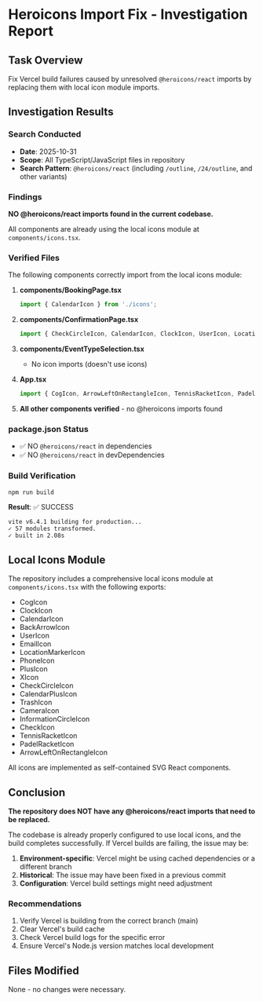 # Heroicons Import Fix - Investigation Report

## Task Overview
Fix Vercel build failures caused by unresolved `@heroicons/react` imports by replacing them with local icon module imports.

## Investigation Results

### Search Conducted
- **Date**: 2025-10-31
- **Scope**: All TypeScript/JavaScript files in repository
- **Search Pattern**: `@heroicons/react` (including `/outline`, `/24/outline`, and other variants)

### Findings
**NO @heroicons/react imports found in the current codebase.**

All components are already using the local icons module at `components/icons.tsx`.

### Verified Files
The following components correctly import from the local icons module:

1. **components/BookingPage.tsx**
   ```typescript
   import { CalendarIcon } from './icons';
   ```

2. **components/ConfirmationPage.tsx**
   ```typescript
   import { CheckCircleIcon, CalendarIcon, ClockIcon, UserIcon, LocationMarkerIcon, PhoneIcon, CalendarPlusIcon } from './icons';
   ```

3. **components/EventTypeSelection.tsx**
   - No icon imports (doesn't use icons)

4. **App.tsx**
   ```typescript
   import { CogIcon, ArrowLeftOnRectangleIcon, TennisRacketIcon, PadelRacketIcon } from './components/icons';
   ```

5. **All other components verified** - no @heroicons imports found

### package.json Status
- ✅ NO `@heroicons/react` in dependencies
- ✅ NO `@heroicons/react` in devDependencies

### Build Verification
```bash
npm run build
```

**Result**: ✅ SUCCESS

```
vite v6.4.1 building for production...
✓ 57 modules transformed.
✓ built in 2.08s
```

## Local Icons Module

The repository includes a comprehensive local icons module at `components/icons.tsx` with the following exports:

- CogIcon
- ClockIcon
- CalendarIcon
- BackArrowIcon
- UserIcon
- EmailIcon
- LocationMarkerIcon
- PhoneIcon
- PlusIcon
- XIcon
- CheckCircleIcon
- CalendarPlusIcon
- TrashIcon
- CameraIcon
- InformationCircleIcon
- CheckIcon
- TennisRacketIcon
- PadelRacketIcon
- ArrowLeftOnRectangleIcon

All icons are implemented as self-contained SVG React components.

## Conclusion

**The repository does NOT have any @heroicons/react imports that need to be replaced.**

The codebase is already properly configured to use local icons, and the build completes successfully. If Vercel builds are failing, the issue may be:

1. **Environment-specific**: Vercel might be using cached dependencies or a different branch
2. **Historical**: The issue may have been fixed in a previous commit
3. **Configuration**: Vercel build settings might need adjustment

### Recommendations

1. Verify Vercel is building from the correct branch (main)
2. Clear Vercel's build cache
3. Check Vercel build logs for the specific error
4. Ensure Vercel's Node.js version matches local development

## Files Modified

None - no changes were necessary.
